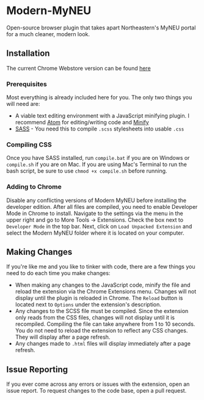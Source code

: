 # Modern-MyNEU
Open-source browser plugin that takes apart Northeastern's MyNEU portal for a much cleaner, modern look.

## Installation
The current Chrome Webstore version can be found [here](https://chrome.google.com/webstore/detail/modern-myneu/phpjhjbppfdgofldhpecojjdfccboblk)

### Prerequisites
Most everything is already included here for you. The only two things you will need are:
* A viable text editing environment with a JavaScript minifying plugin. I recommend [Atom](https://atom.io/) for editing/writing code and [Minify](https://atom.io/packages/atom-minify)
* [SASS](http://sass-lang.com/install) - You need this to compile `.scss` stylesheets into usable `.css`

### Compiling CSS
Once you have SASS installed, run `compile.bat` if you are on Windows or `compile.sh` if you are on Mac. If you are using Mac's Terminal to run the bash script, be sure to use `chmod +x compile.sh` before running.

### Adding to Chrome
Disable any conflicting versions of Modern MyNEU before installing the developer edition.
After all files are compiled, you need to enable Developer Mode in Chrome to install. Navigate to the settings via the menu in the upper right and go to More Tools -> Extensions. Check the box next to `Developer Mode` in the top bar.
Next, click on `Load Unpacked Extension` and select the Modern MyNEU folder where it is located on your computer.

## Making Changes
If you're like me and you like to tinker with code, there are a few things you need to do each time you make changes:
* When making any changes to the JavaScript code, minify the file and reload the extension via the Chrome Extensions menu. Changes will not display until the plugin is reloaded in Chrome. The `Reload` button is located next to `Options` under the extension's description.
* Any changes to the SCSS file must be compiled. Since the extension only reads from the CSS files, changes will not display until it is recompiled. Compiling the file can take anywhere from 1 to 10 seconds. You do not need to reload the extension to reflect any CSS changes. They will display after a page refresh.
* Any changes made to `.html` files will display immediately after a page refresh.

## Issue Reporting
If you ever come across any errors or issues with the extension, open an issue report. To request changes to the code base, open a pull request.
